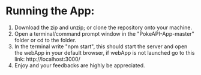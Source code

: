 # Running the App:

1. Download the zip and unzip; or clone the repository onto your machine.
2. Open a terminal/command prompt window in the "PokeAPI-App-master" folder or cd to the folder.
3. In the terminal write "npm start", this should start the server and open the webApp in your default browser, if webApp is not launched go to this link: http://localhost:3000/
4. Enjoy and your feedbacks are highly be appreciated.
